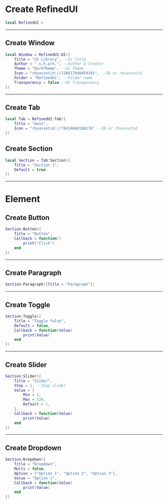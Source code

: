 # Create RefinedUI
```lua
local RefinedUI = 
```

<hr>

## Create Window
```lua
local Window = RefinedUI:UI({
	Title = "UI Library", --Ui title
	Author = ".s.h.ark.", --Author & Creator
	Theme = "DarkTheme", --Ui Theme
	Icon = "rbxassetid://120817848459191", --ID or rbxassetid
	Folder = "RefinedUi", --Folder name
	Transparency = false --UI Transparency
})
```

<hr>

## Create Tab
```lua
local Tab = RefinedUI:Tab({
	Title = "main",
	Icon = "rbxassetid://78414666186178" --ID or rbxassetid
})
```

## Create Section
```lua
local Section = Tab:Section({
	Title = "Section 1",
	Default = true
})
```

<hr>

# Element

## Create Button
```lua
Section:Button({
	Title = "Button",
	Callback = function()
		print("Click")
	end
})
```

<hr>

## Create Paragraph
```lua
Section:Paragraph({Title = "Paragraph"})
```

<hr>

## Create Toggle
```lua
Section:Toggle({
	Title = "Toggle false",
	Default = false,
	Callback = function(Value)
		print(Value)		
	end
})
```

<hr>

## Create Slider
```lua
Section:Slider({
	Title = "Slider",
	Step = 1, --Step slider
	Value = {
		Min = 1,
		Max = 120,
		Default = 1,
	},
	Callback = function(Value)
		print(Value)
	end
})
```

<hr>

## Create Dropdown
```lua
Section:Dropdown({
	Title = "Dropdown",
	Multi = false,
	Option = {"Option 1", "Option 2", "Option 3"},
	Value = "Option 1",
	Callback = function(Value)
		print(Value)
	end
})
```
